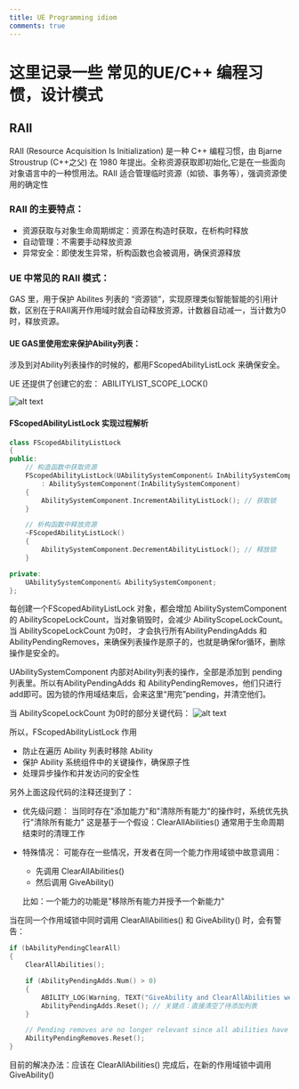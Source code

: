 ```yaml
---
title: UE Programming idiom
comments: true
---
```

 
# 这里记录一些 常见的UE/C++ 编程习惯，设计模式

## RAII

RAII (Resource Acquisition Is Initialization) 是一种 C++ 编程习惯，由 Bjarne Stroustrup (C++之父)  在 1980 年提出。全称资源获取即初始化,它是在一些面向对象语言中的一种惯用法。RAII 适合管理临时资源（如锁、事务等），强调资源使用的确定性

### RAII 的主要特点：

- 资源获取与对象生命周期绑定：资源在构造时获取，在析构时释放
- 自动管理：不需要手动释放资源
- 异常安全：即使发生异常，析构函数也会被调用，确保资源释放

### UE 中常见的 RAII 模式：

GAS 里，用于保护 Abilites 列表的 “资源锁”，实现原理类似智能智能的引用计数，区别在于RAII离开作用域时就会自动释放资源，计数器自动减一，当计数为0时，释放资源。

#### UE GAS里使用宏来保护Ability列表：

涉及到对Ability列表操作的时候的，都用FScopedAbilityListLock 来确保安全。

UE 还提供了创建它的宏： ABILITYLIST_SCOPE_LOCK()  

![alt text](<../../assets/images/Programming idiom_image-1.png>)

#### FScopedAbilityListLock 实现过程解析

```cpp
class FScopedAbilityListLock
{
public:
    // 构造函数中获取资源
    FScopedAbilityListLock(UAbilitySystemComponent& InAbilitySystemComponent)
        : AbilitySystemComponent(InAbilitySystemComponent)
    {
        AbilitySystemComponent.IncrementAbilityListLock(); // 获取锁
    }

    // 析构函数中释放资源
    ~FScopedAbilityListLock()
    {
        AbilitySystemComponent.DecrementAbilityListLock(); // 释放锁
    }

private:
    UAbilitySystemComponent& AbilitySystemComponent;
};
```

每创建一个FScopedAbilityListLock 对象，都会增加 AbilitySystemComponent 的 AbilityScopeLockCount，当对象销毁时，会减少 AbilityScopeLockCount。当 AbilityScopeLockCount 为0时， 才会执行所有AbilityPendingAdds 和 AbilityPendingRemoves，来确保列表操作是原子的，也就是确保for循环，删除操作是安全的。


UAbilitySystemComponent 内部对Ability列表的操作，全部是添加到 pending列表里。所以有AbilityPendingAdds 和 AbilityPendingRemoves，他们只进行add即可。因为锁的作用域结束后，会来这里“用完”pending，并清空他们。

当 AbilityScopeLockCount 为0时的部分关键代码：
![alt text](<../../assets/images/Programming idiom_image.png>)

所以，FScopedAbilityListLock 作用
- 防止在遍历 Ability 列表时移除 Ability
- 保护 Ability 系统组件中的关键操作，确保原子性
- 处理异步操作和并发访问的安全性


另外上面这段代码的注释还提到了：
- 优先级问题：
  当同时存在"添加能力"和"清除所有能力"的操作时，系统优先执行"清除所有能力"
  这是基于一个假设：ClearAllAbilities() 通常用于生命周期结束时的清理工作
- 特殊情况：
  可能存在一些情况，开发者在同一个能力作用域锁中故意调用：
   - 先调用 ClearAllAbilities()
   - 然后调用 GiveAbility()

  比如：一个能力的功能是"移除所有能力并授予一个新能力"

当在同一个作用域锁中同时调用 ClearAllAbilities() 和 GiveAbility() 时，会有警告：

```cpp
if (bAbilityPendingClearAll)
{
    ClearAllAbilities();

    if (AbilityPendingAdds.Num() > 0)
    {
        ABILITY_LOG(Warning, TEXT("GiveAbility and ClearAllAbilities were both called within an ability scope lock. Prioritizing clear all abilities by ignoring pending adds."));
        AbilityPendingAdds.Reset(); // 关键点：直接清空了待添加列表
    }

    // Pending removes are no longer relevant since all abilities have been removed
    AbilityPendingRemoves.Reset();
}
```

目前的解决办法：应该在 ClearAllAbilities() 完成后，在新的作用域锁中调用 GiveAbility()









